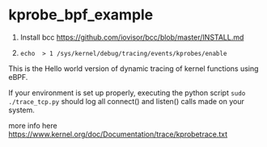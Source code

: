 # kprobe_bpf_example

1. Install bcc https://github.com/iovisor/bcc/blob/master/INSTALL.md

2. `echo  > 1 /sys/kernel/debug/tracing/events/kprobes/enable` 


This is the Hello world version of dynamic tracing of kernel functions using
eBPF.

If your environment is set up properly, executing the python script `sudo
./trace_tcp.py` should
log all connect() and listen() calls made on your system.


more info here https://www.kernel.org/doc/Documentation/trace/kprobetrace.txt

